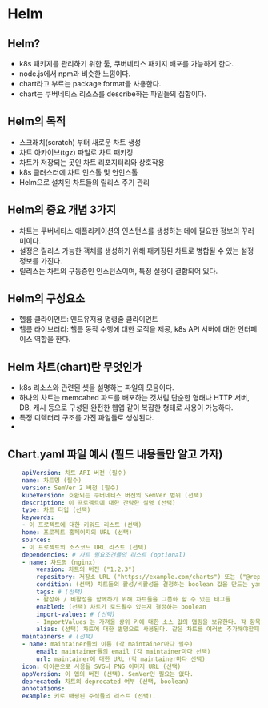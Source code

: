 # Helm

## Helm?
- k8s 패키지를 관리하기 위한 툴, 쿠버네티스 패키지 배포를 가능하게 한다.
- node.js에서 npm과 비슷한 느낌이다.
- chart라고 부르는 package format을 사용한다.
- chart는 쿠버네티스 리소스를 describe하는 파일들의 집합이다.

## Helm의 목적
- 스크래치(scratch) 부터 새로운 차트 생성
- 차트 아카이브(tgz) 파일로 차트 패키징
- 차트가 저장되는 곳인 차트 리포지터리와 상호작용
- k8s 클러스터에 차트 인스톨 및 언인스톨
- Helm으로 설치된 차트들의 릴리스 주기 관리

## Helm의 중요 개념 3가지
- 차트는 쿠버네티스 애플리케이션의 인스턴스를 생성하는 데에 필요한 정보의 꾸러미이다.
- 설정은 릴리스 가능한 객체를 생성하기 위해 패키징된 차트로 병합될 수 있는 설정 정보를 가진다.
- 릴리스는 차트의 구동중인 인스턴스이며, 특정 설정이 결합되어 있다.

## Helm의 구성요소
- 헬름 클라이언트: 엔드유저용 명령줄 클라이언트
- 헬름 라이브러리: 헬름 동작 수행에 대한 로직을 제공, k8s API 서버에 대한 인터페이스 역할을 한다.

## Helm 차트(chart)란 무엇인가
- k8s 리소스와 관련된 셋을 설명하는 파일의 모음이다.
- 하나의 차트는 memcahed 파드를 배포하는 것처럼 단순한 형태나 HTTP 서버, DB, 캐시 등으로 구성된 완전한 웹앱 같이 복잡한 형태로 사용이 가능하다.
- 특정 디렉터리 구조를 가진 파일들로 생성된다.
- 
## Chart.yaml 파일 예시 (필드 내용들만 알고 가자)

```yaml
    apiVersion: 차트 API 버전 (필수)
    name: 차트명 (필수)
    version: SemVer 2 버전 (필수)
    kubeVersion: 호환되는 쿠버네티스 버전의 SemVer 범위 (선택)
    description: 이 프로젝트에 대한 간략한 설명 (선택)
    type: 차트 타입 (선택)
    keywords:
    - 이 프로젝트에 대한 키워드 리스트 (선택)
    home: 프로젝트 홈페이지의 URL (선택)
    sources:
    - 이 프로젝트의 소스코드 URL 리스트 (선택)
    dependencies: # 차트 필요조건들의 리스트 (optional)
    - name: 차트명 (nginx)
        version: 차트의 버전 ("1.2.3")
        repository: 저장소 URL ("https://example.com/charts") 또는 ("@repo-name")
        condition: (선택) 차트들의 활성/비활성을 결정하는 boolean 값을 만드는 yaml 경로 (예시: subchart1.enabled)
        tags: # (선택)
        - 활성화 / 비활성을 함께하기 위해 차트들을 그룹화 할 수 있는 태그들
        enabled: (선택) 차트가 로드될수 있는지 결정하는 boolean
        import-values: # (선택)
        - ImportValues 는 가져올 상위 키에 대한 소스 값의 맵핑을 보유한다. 각 항목은 문자열이거나 하위 / 상위 하위 목록 항목 쌍일 수 있다.
        alias: (선택) 차트에 대한 별명으로 사용된다. 같은 차트를 여러번 추가해야할때 유용하다.
    maintainers: # (선택)
    - name: maintainer들의 이름 (각 maintainer마다 필수)
        email: maintainer들의 email (각 maintainer마다 선택)
        url: maintainer에 대한 URL (각 maintainer마다 선택)
    icon: 아이콘으로 사용될 SVG나 PNG 이미지 URL (선택)
    appVersion: 이 앱의 버전 (선택). SemVer인 필요는 없다.
    deprecated: 차트의 deprecated 여부 (선택, boolean)
    annotations:
    example: 키로 매핑된 주석들의 리스트 (선택).
```